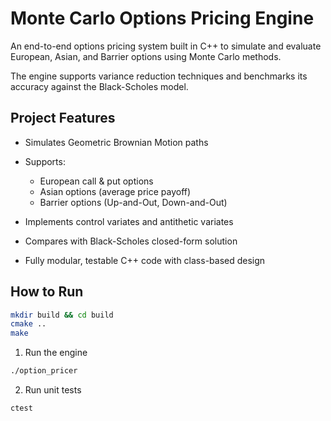 # Monte Carlo Options Pricing Engine

An end-to-end options pricing system built in C++ to simulate and evaluate European, Asian, and Barrier options using Monte Carlo methods.

The engine supports variance reduction techniques and benchmarks its accuracy against the Black-Scholes model.


## Project Features

- Simulates Geometric Brownian Motion paths
- Supports:

  - European call & put options
  - Asian options (average price payoff)
  - Barrier options (Up-and-Out, Down-and-Out)

- Implements control variates and antithetic variates
- Compares with Black-Scholes closed-form solution
- Fully modular, testable C++ code with class-based design


## How to Run

```bash
mkdir build && cd build
cmake ..
make
```

1. Run the engine

```bash
./option_pricer
```

2. Run unit tests

```bash
ctest
```
